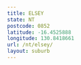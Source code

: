 ```yaml
---
title: ELSEY
state: NT
postcode: 0852
latitude: -16.4525888
longitude: 130.8418661
url: /nt/elsey/
layout: suburb
---
```

